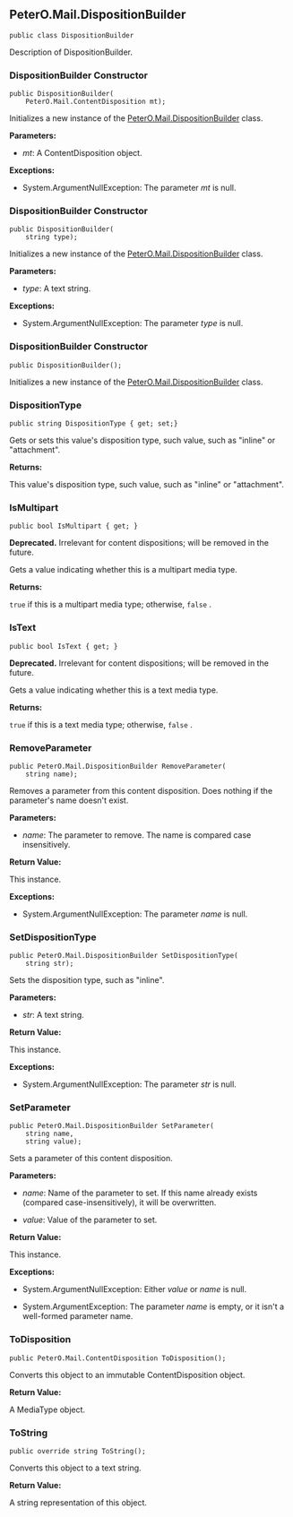 ## PeterO.Mail.DispositionBuilder

    public class DispositionBuilder

Description of DispositionBuilder.

### DispositionBuilder Constructor

    public DispositionBuilder(
        PeterO.Mail.ContentDisposition mt);

Initializes a new instance of the [PeterO.Mail.DispositionBuilder](PeterO.Mail.DispositionBuilder.md) class.

<b>Parameters:</b>

 * <i>mt</i>: A ContentDisposition object.

<b>Exceptions:</b>

 * System.ArgumentNullException:
The parameter <i>mt</i>
 is null.

### DispositionBuilder Constructor

    public DispositionBuilder(
        string type);

Initializes a new instance of the [PeterO.Mail.DispositionBuilder](PeterO.Mail.DispositionBuilder.md) class.

<b>Parameters:</b>

 * <i>type</i>: A text string.

<b>Exceptions:</b>

 * System.ArgumentNullException:
The parameter <i>type</i>
 is null.

### DispositionBuilder Constructor

    public DispositionBuilder();

Initializes a new instance of the [PeterO.Mail.DispositionBuilder](PeterO.Mail.DispositionBuilder.md) class.

### DispositionType

    public string DispositionType { get; set;}

Gets or sets this value's disposition type, such value, such as "inline" or "attachment".

<b>Returns:</b>

This value's disposition type, such value, such as "inline" or "attachment".

### IsMultipart

    public bool IsMultipart { get; }

<b>Deprecated.</b> Irrelevant for content dispositions; will be removed in the future.

Gets a value indicating whether this is a multipart media type.

<b>Returns:</b>

 `true`  if this is a multipart media type; otherwise,  `false` .

### IsText

    public bool IsText { get; }

<b>Deprecated.</b> Irrelevant for content dispositions; will be removed in the future.

Gets a value indicating whether this is a text media type.

<b>Returns:</b>

 `true`  if this is a text media type; otherwise,  `false` .

### RemoveParameter

    public PeterO.Mail.DispositionBuilder RemoveParameter(
        string name);

Removes a parameter from this content disposition. Does nothing if the parameter's name doesn't exist.

<b>Parameters:</b>

 * <i>name</i>: The parameter to remove. The name is compared case insensitively.

<b>Return Value:</b>

This instance.

<b>Exceptions:</b>

 * System.ArgumentNullException:
The parameter <i>name</i>
 is null.

### SetDispositionType

    public PeterO.Mail.DispositionBuilder SetDispositionType(
        string str);

Sets the disposition type, such as "inline".

<b>Parameters:</b>

 * <i>str</i>: A text string.

<b>Return Value:</b>

This instance.

<b>Exceptions:</b>

 * System.ArgumentNullException:
The parameter <i>str</i>
 is null.

### SetParameter

    public PeterO.Mail.DispositionBuilder SetParameter(
        string name,
        string value);

Sets a parameter of this content disposition.

<b>Parameters:</b>

 * <i>name</i>: Name of the parameter to set. If this name already exists (compared case-insensitively), it will be overwritten.

 * <i>value</i>: Value of the parameter to set.

<b>Return Value:</b>

This instance.

<b>Exceptions:</b>

 * System.ArgumentNullException:
Either  <i>value</i>
 or  <i>name</i>
 is null.

 * System.ArgumentException:
The parameter <i>name</i>
 is empty, or it isn't a well-formed parameter name.

### ToDisposition

    public PeterO.Mail.ContentDisposition ToDisposition();

Converts this object to an immutable ContentDisposition object.

<b>Return Value:</b>

A MediaType object.

### ToString

    public override string ToString();

Converts this object to a text string.

<b>Return Value:</b>

A string representation of this object.
